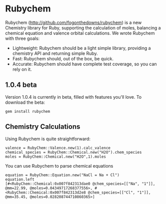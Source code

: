 Rubychem
===
Rubychem (<a href="http://github.com/fogonthedowns/rubychem" target="_blank">http://github.com/fogonthedowns/rubychem</a>) is a new Chemistry library for Ruby, supporting the calculation of moles, balancing a chemical equation and valence orbital calculations. We wrote Rubychem with three goals:

* Lightweight: Rubychem should be a light simple library, providing a chemistry API and returning simple Ruby.
* Fast: Rubychem should, out of the box, be quick. 
* Accurate: Rubychem should have complete test coverage, so you can rely on it.


1.0.4 beta
---
Version 1.0.4 is currently in beta, filled with features you'll love.  To download the beta:

    gem install rubychem


Chemistry Calculations
---
Using Rubychem is quite straightforward:

    valence = RubyChem::Valence.new(1).calc_valence
    chemical_species = RubyChem::Chemical.new("H2O").chem_species
    moles = RubyChem::Chemical.new("H2O",1).moles

    
You can use Rubychem to parse chemical equations

    equation = RubyChem::Equation.new("NaCl = Na + Cl")
    equation.left 
    [#<RubyChem::Chemical:0x007f842313dae0 @chem_species=[["Na", "1"]], @mm=22.99, @moles=0.04349717268377556>, #<RubyChem::Chemical:0x007f842313d2e8 @chem_species=[["Cl", "1"]], @mm=35.45, @moles=0.028208744710860365>] 
